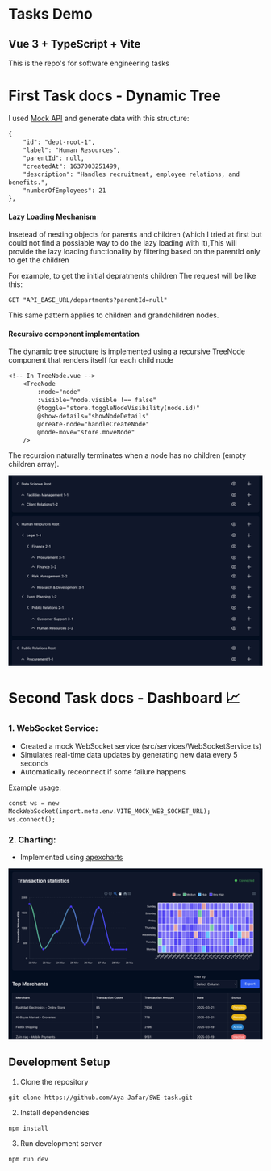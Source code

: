 # Tasks Demo

## Vue 3 + TypeScript + Vite

This is the repo's for software engineering tasks


# First Task docs - Dynamic Tree

I used [Mock API](https://mockapi.io) and generate data with this structure:

```
{
    "id": "dept-root-1",
    "label": "Human Resources",
    "parentId": null,
    "createdAt": 1637003251499,
    "description": "Handles recruitment, employee relations, and benefits.",
    "numberOfEmployees": 21
},
```
#### Lazy Loading Mechanism

Insetead of nesting objects for parents and children (which I tried at first but could not find a possiable way to do the lazy loading with it),This will provide the lazy loading functionality by filtering based on the parentId only to get the children

For example, to get the initial depratments children
The request will be like this:

```
GET "API_BASE_URL/departments?parentId=null"
```

This same pattern applies to children and grandchildren nodes.


#### Recursive component implementation 
The dynamic tree structure is implemented using a recursive TreeNode component that renders itself for each child node
```
<!-- In TreeNode.vue -->
    <TreeNode
        :node="node"
        :visible="node.visible !== false"
        @toggle="store.toggleNodeVisibility(node.id)"
        @show-details="showNodeDetails"
        @create-node="handleCreateNode"
        @node-move="store.moveNode"
    />
```
The recursion naturally terminates when a node has no children (empty children array).

<!-- 
![alt-image](/src/assets/Screen%20Recording%202025-03-28%20at%209.36.58%20PM.mp4)
 -->


[![Watch the video](/src/assets/Screenshot%202025-03-28%20at%209.45.05%20PM.png)](/src/assets/Screen%20Recording%202025-03-28%20at%209.36.58%20PM.mp4)


# Second Task docs - Dashboard 📈

### 1. WebSocket Service:
- Created a mock WebSocket service (src/services/WebSocketService.ts)
- Simulates real-time data updates by generating new data every 5 seconds
- Automatically receonnect if some failure happens

Example usage:
```
const ws = new MockWebSocket(import.meta.env.VITE_MOCK_WEB_SOCKET_URL);
ws.connect();
```

### 2. Charting:

- Implemented using [apexcharts](https://apexcharts.com/)

![alt-image](/src/assets/Screenshot%202025-03-28%20at%209.33.30%20PM.png)



## Development Setup


1. Clone the repository 
```
git clone https://github.com/Aya-Jafar/SWE-task.git
```
2. Install dependencies
```
npm install
```
3. Run development server
```
npm run dev
```